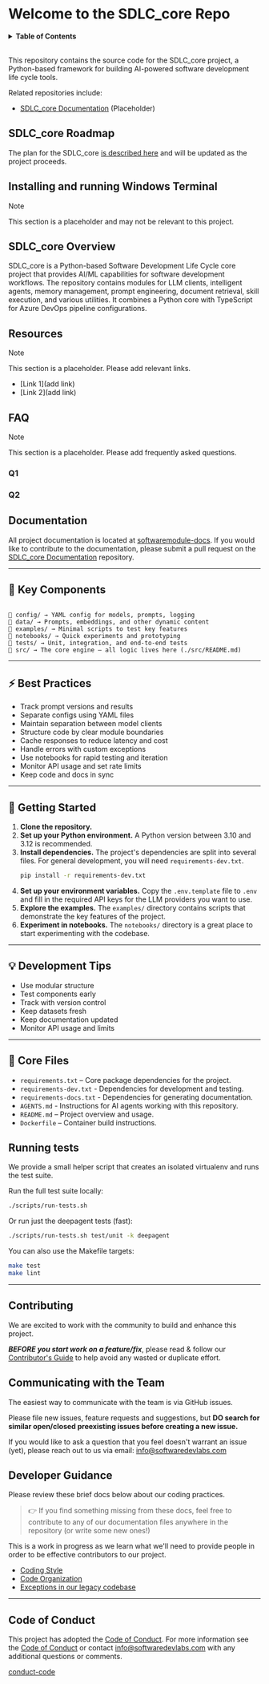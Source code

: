 

# Welcome to the SDLC_core Repo

<details>
  <summary><strong>Table of Contents</strong></summary>

- [Installing and running Windows Terminal](#installing-and-running-windows-terminal)
- [Module Roadmap](#SDLC_core-roadmap)
- [SDLC_core Overview](#sdlc_core-overview)
- [Resources](#resources)
- [FAQ](#faq)
- [Documentation](#documentation)
- [Contributing](#contributing)
- [Communicating with the Team](#communicating-with-the-team)
- [Developer Guidance](#developer-guidance)
- [Code of Conduct](#code-of-conduct)

</details>

<br />

This repository contains the source code for the SDLC_core project, a Python-based framework for building AI-powered software development life cycle tools.

Related repositories include:

* [SDLC_core Documentation](https://github.com/SoftwareDevLabs) (Placeholder)

## SDLC_core Roadmap

The plan for the SDLC_core [is described here](./doc/roadmap-20xx.md) and
will be updated as the project proceeds.

## Installing and running Windows Terminal

> [!NOTE]
> This section is a placeholder and may not be relevant to this project.

## SDLC_core Overview

SDLC_core is a Python-based Software Development Life Cycle core project that provides AI/ML capabilities for software development workflows. The repository contains modules for LLM clients, intelligent agents, memory management, prompt engineering, document retrieval, skill execution, and various utilities. It combines a Python core with TypeScript for Azure DevOps pipeline configurations.

## Resources

> [!NOTE]
> This section is a placeholder. Please add relevant links.

* [Link 1](add link)
* [Link 2](add link)

## FAQ

> [!NOTE]
> This section is a placeholder. Please add frequently asked questions.

### Q1
### Q2

## Documentation

All project documentation is located at [softwaremodule-docs](./doc/). If you would like
to contribute to the documentation, please submit a pull request on the [SDLC_core
Documentation](https://github.com/SoftwareDevLabs) repository.

---

## 🔧 Key Components

```

📁 config/ → YAML config for models, prompts, logging
📁 data/ → Prompts, embeddings, and other dynamic content
📁 examples/ → Minimal scripts to test key features
📁 notebooks/ → Quick experiments and prototyping
📁 tests/ → Unit, integration, and end-to-end tests
📁 src/ → The core engine — all logic lives here (./src/README.md)

```
---

## ⚡ Best Practices

- Track prompt versions and results  
- Separate configs using YAML files
- Maintain separation between model clients
- Structure code by clear module boundaries  
- Cache responses to reduce latency and cost  
- Handle errors with custom exceptions  
- Use notebooks for rapid testing and iteration  
- Monitor API usage and set rate limits  
- Keep code and docs in sync  

---

## 🧭 Getting Started

1.  **Clone the repository.**
2.  **Set up your Python environment.** A Python version between 3.10 and 3.12 is recommended.
3.  **Install dependencies.** The project's dependencies are split into several files. For general development, you will need `requirements-dev.txt`.
    ```bash
    pip install -r requirements-dev.txt
    ```
4.  **Set up your environment variables.** Copy the `.env.template` file to `.env` and fill in the required API keys for the LLM providers you want to use.
5.  **Explore the examples.** The `examples/` directory contains scripts that demonstrate the key features of the project.
6.  **Experiment in notebooks.** The `notebooks/` directory is a great place to start experimenting with the codebase.

---

## 💡 Development Tips

- Use modular structure  
- Test components early  
- Track with version control  
- Keep datasets fresh  
- Keep documentation updated
- Monitor API usage and limits 

---

## 📁 Core Files

- `requirements.txt` – Core package dependencies for the project.
- `requirements-dev.txt` - Dependencies for development and testing.
- `requirements-docs.txt` - Dependencies for generating documentation.
- `AGENTS.md` - Instructions for AI agents working with this repository.
- `README.md` – Project overview and usage.
- `Dockerfile` – Container build instructions.

## Running tests

We provide a small helper script that creates an isolated virtualenv and runs the test suite.

Run the full test suite locally:

```bash
./scripts/run-tests.sh
```

Or run just the deepagent tests (fast):

```bash
./scripts/run-tests.sh test/unit -k deepagent
```

You can also use the Makefile targets:

```bash
make test
make lint
```

---

## Contributing

We are excited to work with the community to build and enhance this project.

***BEFORE you start work on a feature/fix***, please read & follow our [Contributor's Guide](./CONTRIBUTING.md) to
help avoid any wasted or duplicate effort.

## Communicating with the Team

The easiest way to communicate with the team is via GitHub issues.

Please file new issues, feature requests and suggestions, but **DO search for similar open/closed preexisting issues before creating a new issue.**

If you would like to ask a question that you feel doesn't warrant an issue (yet), please reach out to us via email: [info@softwaredevlabs.com][conduct-email]

## Developer Guidance

Please review these brief docs below about our coding practices.

> 👉 If you find something missing from these docs, feel free to contribute to
> any of our documentation files anywhere in the repository (or write some new
> ones!)

This is a work in progress as we learn what we'll need to provide people in
order to be effective contributors to our project.

 - [Coding Style](./doc/STYLE.md)
 - [Code Organization](./doc/ORGANIZATION.md)
 - [Exceptions in our legacy codebase](./doc/EXCEPTIONS.md)

---

## Code of Conduct

This project has adopted the [Code of Conduct][conduct-code]. For more information see the [Code of Conduct][conduct-code] or contact [info@softwaredevlabs.com][conduct-email] with any additional questions or comments.

[conduct-code](./CODE_OF_CONDUCT.md)

[conduct-email]: mailto:info@softwaredevlabs.com
[conduct-code]: ./CODE_OF_CONDUCT.md
[conduct-email]: mailto:info@softwaredevlabs.com
